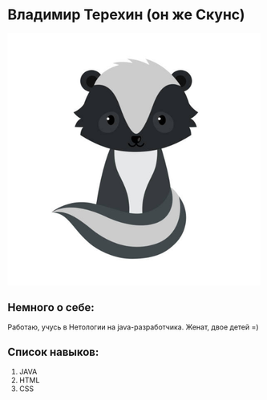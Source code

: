 # Владимир Терехин (он же Скунс)
![Аватарка](https://github.com/JSkuns/Git777/blob/master/img/skuns.jpg)
## Немного о себе:
Работаю, учусь в Нетологии на java-разработчика.
Женат, двое детей =)
## Список навыков:
1. JAVA
1. HTML
1. CSS